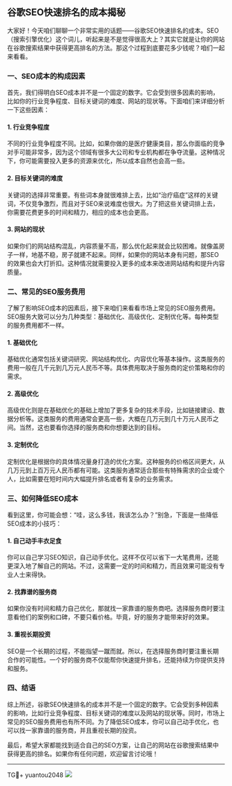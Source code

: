 ## 谷歌SEO快速排名的成本揭秘

大家好！今天咱们聊聊一个非常实用的话题——谷歌SEO快速排名的成本。SEO（搜索引擎优化）这个词儿，听起来是不是觉得很高大上？其实它就是让你的网站在谷歌搜索结果中获得更高排名的方法。那这个过程到底要花多少钱呢？咱们一起来看看。

### 一、SEO成本的构成因素

首先，我们得明白SEO成本并不是一个固定的数字。它会受到很多因素的影响，比如你的行业竞争程度、目标关键词的难度、网站的现状等。下面咱们来详细分析一下这些因素：

#### 1. 行业竞争程度

不同的行业竞争程度不同。比如，如果你做的是医疗健康类目，那么你面临的竞争对手可能非常多，因为这个领域有很多大公司和专业机构都在争夺流量。这种情况下，你可能需要投入更多的资源来优化，所以成本自然也会高一些。

#### 2. 目标关键词的难度

关键词的选择非常重要。有些词本身就很难排上去，比如“治疗癌症”这样的关键词，不仅竞争激烈，而且对于SEO来说难度也很大。为了把这些关键词排上去，你需要花费更多的时间和精力，相应的成本也会更高。

#### 3. 网站的现状

如果你们的网站结构混乱，内容质量不高，那么优化起来就会比较困难。就像盖房子一样，地基不稳，房子就建不起来。同样，如果你的网站本身有问题，那SEO的效果也会大打折扣。这种情况就需要投入更多的成本来改进网站结构和提升内容质量。

### 二、常见的SEO服务费用

了解了影响SEO成本的因素后，接下来咱们来看看市场上常见的SEO服务费用。SEO服务大致可以分为几种类型：基础优化、高级优化、定制优化等。每种类型的服务费用都不一样。

#### 1. 基础优化

基础优化通常包括关键词研究、网站结构优化、内容优化等基本操作。这类服务的费用一般在几千元到几万元人民币不等。具体费用取决于服务商的定价策略和你的需求。

#### 2. 高级优化

高级优化则是在基础优化的基础上增加了更多复杂的技术手段，比如链接建设、数据分析等。这类服务的费用通常会更高一些，大概在几万元到几十万元人民币之间。当然，这也要看你选择的服务商和你想要达到的目标。

#### 3. 定制优化

定制优化是根据你的具体情况量身打造的优化方案。这种服务的价格区间更大，从几万元到上百万元人民币都有可能。这类服务通常适合那些有特殊需求的企业或个人，比如需要在短时间内大幅提升排名或者有复杂的业务需求。

### 三、如何降低SEO成本

看到这里，你可能会想：“哇，这么多钱，我该怎么办？”别急，下面是一些降低SEO成本的小技巧：

#### 1. 自己动手丰衣足食

你可以自己学习SEO知识，自己动手优化。这样不仅可以省下一大笔费用，还能更深入地了解自己的网站。不过，这需要一定的时间和精力，而且效果可能没有专业人士来得快。

#### 2. 找靠谱的服务商

如果你没有时间和精力自己优化，那就找一家靠谱的服务商吧。选择服务商时要注意看他们的案例和口碑，不要只看价格。毕竟，好的服务才能带来好的效果。

#### 3. 重视长期投资

SEO是一个长期的过程，不能指望一蹴而就。所以，在选择服务商时要注重长期合作的可能性。一个好的服务商不仅能帮你快速提升排名，还能持续为你提供支持和服务。

### 四、结语

综上所述，谷歌SEO快速排名的成本并不是一个固定的数字。它会受到多种因素的影响，比如行业竞争程度、目标关键词的难度以及网站的现状等。同时，市场上常见的SEO服务费用也有所不同。为了降低SEO成本，你可以自己动手优化，也可以找一家靠谱的服务商，并且重视长期的投资。

最后，希望大家都能找到适合自己的SEO方案，让自己的网站在谷歌搜索结果中获得更高的排名。如果你有任何问题，欢迎留言讨论哦！

---

TG💪+ yuantou2048  ![](https://github.com/user-attachments/assets/42a5a4a5-fea9-4a1d-8aa0-73e57e430cca)